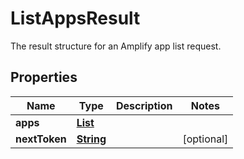 

# ListAppsResult

 The result structure for an Amplify app list request. 

## Properties

| Name | Type | Description | Notes |
|------------ | ------------- | ------------- | -------------|
|**apps** | [**List**](List.md) |  |  |
|**nextToken** | [**String**](String.md) |  |  [optional] |



